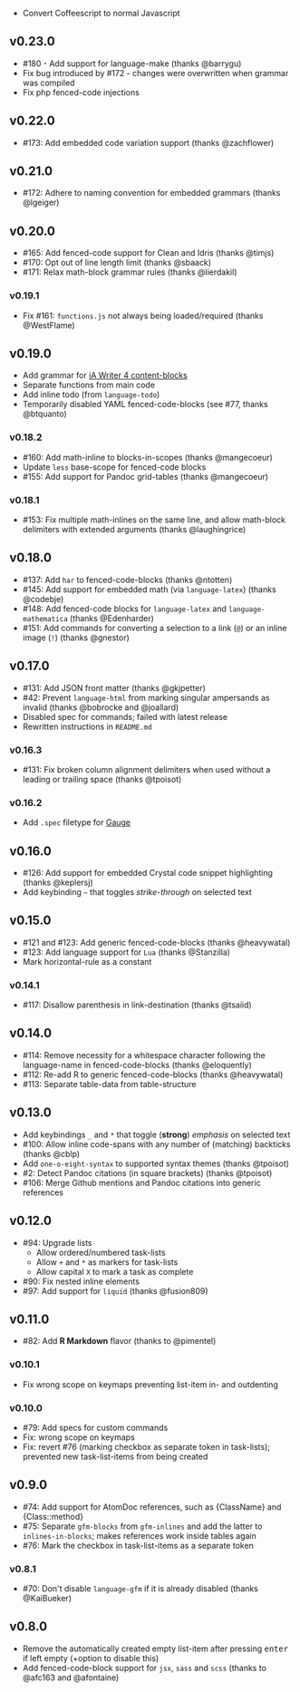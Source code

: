 - Convert Coffeescript to normal Javascript

## v0.23.0
- #180 - Add support for language-make (thanks @barrygu)
- Fix bug introduced by #172 - changes were overwritten when grammar was compiled
- Fix php fenced-code injections

## v0.22.0
- #173: Add embedded code variation support (thanks @zachflower)

## v0.21.0
- #172: Adhere to naming convention for embedded grammars (thanks @lgeiger)

## v0.20.0
- #165: Add fenced-code support for Clean and Idris (thanks @timjs)
- #170: Opt out of line length limit (thanks @sbaack)
- #171: Relax math-block grammar rules (thanks @lierdakil)

### v0.19.1
- Fix #161: `functions.js` not always being loaded/required (thanks @WestFlame)

## v0.19.0
- Add grammar for [iA Writer 4 content-blocks](https://github.com/iainc/Markdown-Content-Blocks)
- Separate functions from main code
- Add inline todo (from `language-todo`)
- Temporarily disabled YAML fenced-code-blocks (see #77, thanks @btquanto)

### v0.18.2
- #160: Add math-inline to blocks-in-scopes (thanks @mangecoeur)
- Update `less` base-scope for fenced-code blocks
- #155: Add support for Pandoc grid-tables (thanks @mangecoeur)

### v0.18.1
- #153: Fix multiple math-inlines on the same line, and allow math-block delimiters with extended arguments (thanks @laughingrice)

## v0.18.0
- #137: Add `har` to fenced-code-blocks (thanks @ntotten)
- #145: Add support for embedded math (via `language-latex`) (thanks @codebje)
- #148: Add fenced-code blocks for `language-latex` and `language-mathematica` (thanks @Edenharder)
- #151: Add commands for converting a selection to a link (`@`) or an inline image (`!`) (thanks @gnestor)

## v0.17.0
- #131: Add JSON front matter (thanks @gkjpetter)
- #42: Prevent `language-html` from marking singular ampersands as invalid (thanks @bobrocke and @joallard)
- Disabled spec for commands; failed with latest release
- Rewritten instructions in `README.md`

### v0.16.3
- #131: Fix broken column alignment delimiters when used without a leading or trailing space (thanks @tpoisot)

### v0.16.2
- Add `.spec` filetype for [Gauge](http://getgauge.io/documentation/user/current/getting_started/project_structure/)

## v0.16.0
- #126: Add support for embedded Crystal code snippet highlighting (thanks @keplersj)
- Add keybinding `~` that toggles _strike-through_ on selected text

## v0.15.0
- #121 and #123: Add generic fenced-code-blocks (thanks @heavywatal)
- #123: Add language support for `Lua` (thanks @Stanzilla)
- Mark horizontal-rule as a constant

### v0.14.1
- #117: Disallow parenthesis in link-destination (thanks @tsaiid)

## v0.14.0
- #114: Remove necessity for a whitespace character following the language-name in fenced-code-blocks (thanks @eloquently)
- #112: Re-add R to generic fenced-code-blocks (thanks @heavywatal)
- #113: Separate table-data from table-structure

## v0.13.0
- Add keybindings `_` and `*` that toggle (**strong**) _emphasis_ on selected text
- #100: Allow inline code-spans with any number of (matching) backticks (thanks @cblp)
- Add `one-o-eight-syntax` to supported syntax themes (thanks @tpoisot)
- #2: Detect Pandoc citations (in square brackets) (thanks @tpoisot)
- #106: Merge Github mentions and Pandoc citations into generic references

## v0.12.0
- #94: Upgrade lists
  - Allow ordered/numbered task-lists
  - Allow `+` and `*` as markers for task-lists
  - Allow capital `X` to mark a task as complete
- #90: Fix nested inline elements
- #97: Add support for `liquid` (thanks @fusion809)

## v0.11.0
- #82: Add **R Markdown** flavor (thanks to @pimentel)

### v0.10.1
- Fix wrong scope on keymaps preventing list-item in- and outdenting

### v0.10.0
- #79: Add specs for custom commands
- Fix: wrong scope on keymaps
- Fix: revert #76 (marking checkbox as separate token in task-lists); prevented new task-list-items from being created

## v0.9.0
- #74: Add support for AtomDoc references, such as {ClassName} and {Class::method}
- #75: Separate `gfm-blocks` from `gfm-inlines` and add the latter to `inlines-in-blocks`; makes references work inside tables again
- #76: Mark the checkbox in task-list-items as a separate token

### v0.8.1
- #70: Don't disable `language-gfm` if it is already disabled (thanks @KaiBueker)

## v0.8.0
- Remove the automatically created empty list-item after pressing <kbd>enter</kbd> if left empty (+option to disable this)
- Add fenced-code-block support for `jsx`, `sass` and `scss` (thanks to @afc163 and @afontaine)
